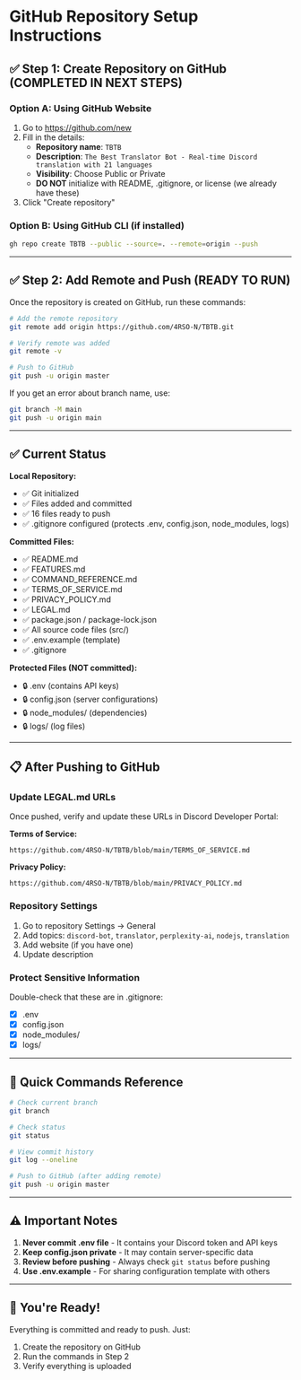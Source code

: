 # GitHub Repository Setup Instructions

## ✅ Step 1: Create Repository on GitHub (COMPLETED IN NEXT STEPS)

### Option A: Using GitHub Website

1. Go to https://github.com/new
2. Fill in the details:
   - **Repository name**: `TBTB`
   - **Description**: `The Best Translator Bot - Real-time Discord translation with 21 languages`
   - **Visibility**: Choose Public or Private
   - **DO NOT** initialize with README, .gitignore, or license (we already have these)
3. Click "Create repository"

### Option B: Using GitHub CLI (if installed)

```bash
gh repo create TBTB --public --source=. --remote=origin --push
```

---

## ✅ Step 2: Add Remote and Push (READY TO RUN)

Once the repository is created on GitHub, run these commands:

```bash
# Add the remote repository
git remote add origin https://github.com/4RSO-N/TBTB.git

# Verify remote was added
git remote -v

# Push to GitHub
git push -u origin master
```

If you get an error about branch name, use:
```bash
git branch -M main
git push -u origin main
```

---

## ✅ Current Status

**Local Repository:**
- ✅ Git initialized
- ✅ Files added and committed
- ✅ 16 files ready to push
- ✅ .gitignore configured (protects .env, config.json, node_modules, logs)

**Committed Files:**
- ✅ README.md
- ✅ FEATURES.md
- ✅ COMMAND_REFERENCE.md
- ✅ TERMS_OF_SERVICE.md
- ✅ PRIVACY_POLICY.md
- ✅ LEGAL.md
- ✅ package.json / package-lock.json
- ✅ All source code files (src/)
- ✅ .env.example (template)
- ✅ .gitignore

**Protected Files (NOT committed):**
- 🔒 .env (contains API keys)
- 🔒 config.json (server configurations)
- 🔒 node_modules/ (dependencies)
- 🔒 logs/ (log files)

---

## 📋 After Pushing to GitHub

### Update LEGAL.md URLs

Once pushed, verify and update these URLs in Discord Developer Portal:

**Terms of Service:**
```
https://github.com/4RSO-N/TBTB/blob/main/TERMS_OF_SERVICE.md
```

**Privacy Policy:**
```
https://github.com/4RSO-N/TBTB/blob/main/PRIVACY_POLICY.md
```

### Repository Settings

1. Go to repository Settings → General
2. Add topics: `discord-bot`, `translator`, `perplexity-ai`, `nodejs`, `translation`
3. Add website (if you have one)
4. Update description

### Protect Sensitive Information

Double-check that these are in .gitignore:
- [x] .env
- [x] config.json
- [x] node_modules/
- [x] logs/

---

## 🚀 Quick Commands Reference

```bash
# Check current branch
git branch

# Check status
git status

# View commit history
git log --oneline

# Push to GitHub (after adding remote)
git push -u origin master
```

---

## ⚠️ Important Notes

1. **Never commit .env file** - It contains your Discord token and API keys
2. **Keep config.json private** - It may contain server-specific data
3. **Review before pushing** - Always check `git status` before pushing
4. **Use .env.example** - For sharing configuration template with others

---

## 🎉 You're Ready!

Everything is committed and ready to push. Just:
1. Create the repository on GitHub
2. Run the commands in Step 2
3. Verify everything is uploaded
